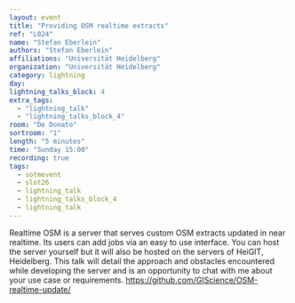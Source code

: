 ```yaml
---
layout: event
title: "Providing OSM realtime extracts"
ref: "L024"
name: "Stefan Eberlein"
authors: "Stefan Eberlein"
affiliations: "Universität Heidelberg"
organization: "Universität Heidelberg"
category: lightning
day: 
lightning_talks_block: 4
extra_tags:
  - "lightning_talk"
  - "lightning_talks_block_4"
room: "De Donato"
sortroom: "1"
length: "5 minutes"
time: "Sunday 15:00"
recording: true
tags:
  - sotmevent
  - slot26
  - lightning_talk
  - lightning_talks_block_4
  - lightning_talk
---
```

Realtime OSM is a server that serves custom OSM extracts updated in near realtime. Its users can add jobs via an easy to use interface. You can host the server  yourself but it will also be hosted on the servers of HeiGIT, Heidelberg. This talk will detail the approach and obstacles encountered while developing the server and is an opportunity to chat with me about your use case or requirements.
https://github.com/GIScience/OSM-realtime-update/